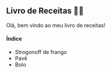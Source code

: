 ## Livro de Receitas :man_cook:

Olá, bem vindo ao meu livro de receitas!



#### Índice



- Strogonoff de frango
- Pavê
- Bolo


